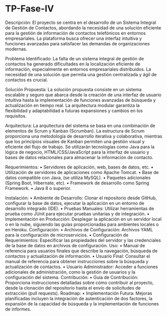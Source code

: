 # TP-Fase-IV

Descripción:
	El proyecto se centra en el desarrollo de un Sistema Integral de Gestión de Contactos, abordando la necesidad de una solución eficiente para la gestión de información de contactos telefónicos en entornos empresariales. La plataforma busca ofrecer una interfaz intuitiva y funciones avanzadas para satisfacer las demandas de organizaciones modernas.

Problema Identificado:
	La falta de un sistema integral de gestión de contactos ha generado dificultades en la localización eficiente de información, especialmente en entornos empresariales distribuidos. La necesidad de una solución que permita una gestión centralizada y ágil de contactos es crucial.

Solución Propuesta:
	La solución propuesta consiste en un sistema escalable y seguro que abarca desde la creación de una interfaz de usuario intuitiva hasta la implementación de funciones avanzadas de búsqueda y actualización en tiempo real. La arquitectura modular garantiza la flexibilidad y adaptabilidad a futuras expansiones y cambios en los requisitos.

Arquitectura:
	La arquitectura del sistema se basa en una combinación de elementos de Scrum y Kanban (Scrumban). La estructura de Scrum proporciona una metodología de desarrollo iterativa y colaborativa, mientras que los principios visuales de Kanban permiten una gestión visual y eficiente del flujo de trabajo. Se utilizarán tecnologías como Java para la lógica de negocio, HTML/CSS/JavaScript para la interfaz de usuario y bases de datos relacionales para almacenar la información de contacto.

Requerimientos:
•	Servidores de aplicación, web, bases de datos, etc.
•	Utilización de servidores de aplicaciones como Apache Tomcat.
•	Base de datos compatible con Java, (se utiliza MySQL).
•	Paquetes adicionales (Spring Boot, Hibernate, etc).
•	Framework de desarrollo como Spring Framework.
•	Java 8 o superior.

Instalación:
•	Ambiente de Desarrollo: Clonar el repositorio desde GitHub, configurar la base de datos, ejecutar la aplicación en un entorno de desarrollo integrado (IDE).
•	Pruebas Manuales: Utilizar herramientas de prueba como JUnit para ejecutar pruebas unitarias y de integración.
•	Implementación en Producción: Desplegar la aplicación en un servidor local o en la nube, siguiendo las guías proporcionadas para ambientes locales o en Heroku.
Configuración:
•	Archivos de Configuración: Archivos YAML para la configuración de microservicios.
•	Configuración de Requerimientos: Especificar las propiedades del servidor y las credenciales de la base de datos en archivos de configuración.
Uso:
•	Manual de referencia para usuarios finales que describe la navegación, búsqueda de contactos y actualización de información.
•	Usuario Final: Consultar el manual de referencia para obtener instrucciones sobre la búsqueda y actualización de contactos.
•	Usuario Administrador: Acceder a funciones adicionales de administración, como la gestión de usuarios y la configuración del sistema.
Contribución:
•	Guía de Contribución: Proporciona instrucciones detalladas sobre cómo contribuir al proyecto, desde la clonación del repositorio hasta el envío de solicitudes de extracción (pull requests).
Roadmap:
•	Implementación Futura: Mejoras planificadas incluyen la integración de autenticación de dos factores, la expansión de la capacidad de búsqueda y la implementación de funciones de informes.
